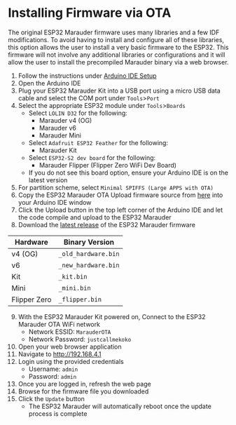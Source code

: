 # Installing Firmware via OTA

The original ESP32 Marauder firmware uses many libraries and a few IDF modifications. To avoid having to install and configure all of these libraries, this option allows the user to install a very basic firmware to the ESP32. This firmware will not involve any additional libraries or configurations and it will allow the user to install the precompiled Marauder binary via a web browser.

1. Follow the instructions under [Arduino IDE Setup](arduino-ide-setup)
2. Open the Arduino IDE
3. Plug your ESP32 Marauder Kit into a USB port using a micro USB data cable and select the COM port under `Tools`>`Port`
4. Select the appropriate ESP32 module under `Tools`>`Boards`
    - Select `LOLIN D32` for the following:
      - Marauder v4 (OG)
      - Marauder v6
      - Marauder Mini
    - Select `Adafruit ESP32 Feather` for the following:
      - Marauder Kit
    - Select `ESP32-S2 dev board` for the following:
      - Marauder Flipper (Flipper Zero WiFi Dev Board)
    - If you do not see this board option, ensure your Arduino IDE is on the latest version
5. For partition scheme, select `Minimal SPIFFS (Large APPS with OTA)`
6. Copy the ESP32 Marauder OTA Upload firmware source from [here](https://raw.githubusercontent.com/justcallmekoko/ESP32Marauder/master/MarauderOTA/MarauderOTA.ino) into your Arduino IDE window
7. Click the Upload button in the top left corner of the Arduino IDE and let the code compile and upload to the ESP32 Marauder
8. Download the [latest release](https://github.com/justcallmekoko/ESP32Marauder/releases/latest) of the ESP32 Marauder firmware

| Hardware | Binary Version |
| -------- | -------------- |
| v4 (OG) | `_old_hardware.bin` |
| v6 | `_new_hardware.bin` |
| Kit | `_kit.bin` |
| Mini | `_mini.bin` |
| Flipper Zero | `_flipper.bin` |

9. With the ESP32 Marauder Kit powered on, Connect to the ESP32 Marauder OTA WiFi network
    - Network ESSID: `MarauderOTA`
    - Network Password: `justcallmekoko`
10. Open your web browser application
11. Navigate to http://192.168.4.1
12. Login using the provided credentials
    - Username: `admin`
    - Password: `admin`
13. Once you are logged in, refresh the web page
14. Browse for the firmware file you downloaded
15. Click the `Update` button
    - The ESP32 Marauder will automatically reboot once the update process is complete